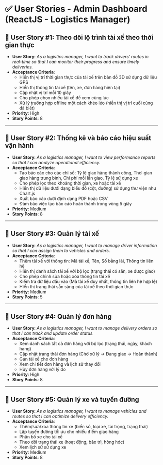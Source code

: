 # ✅ User Stories - Admin Dashboard (ReactJS - Logistics Manager)

## 🧩 User Story #1: Theo dõi lộ trình tài xế theo thời gian thực

- **User Story**: _As a logistics manager, I want to track drivers' routes in real-time so that I can monitor their progress and ensure timely deliveries._
- **Acceptance Criteria**:
  - Hiển thị vị trí thời gian thực của tài xế trên bản đồ 3D sử dụng dữ liệu GPS
  - Hiển thị thông tin tài xế (tên, xe, đơn hàng hiện tại)
  - Cập nhật vị trí mỗi 10 giây
  - Cho phép chọn nhiều tài xế để xem cùng lúc
  - Xử lý trường hợp offline một cách khéo léo (hiển thị vị trí cuối cùng đã biết)
- **Priority**: High  
- **Story Points**: 8

---

## 🧩 User Story #2: Thống kê và báo cáo hiệu suất vận hành

- **User Story**: _As a logistics manager, I want to view performance reports so that I can analyze operational efficiency._
- **Acceptance Criteria**:
  - Tạo báo cáo cho các chỉ số: Tỷ lệ giao hàng thành công, Thời gian giao hàng trung bình, Chi phí mỗi lần giao, Tỷ lệ sử dụng xe
  - Cho phép lọc theo khoảng thời gian, xe hoặc tài xế
  - Hiển thị dữ liệu dưới dạng biểu đồ (cột, đường) sử dụng thư viện như Chart.js
  - Xuất báo cáo dưới định dạng PDF hoặc CSV
  - Đảm bảo việc tạo báo cáo hoàn thành trong vòng 5 giây
- **Priority**: Medium  
- **Story Points**: 8

---

## 🧩 User Story #3: Quản lý tài xế

- **User Story**: _As a logistics manager, I want to manage driver information so that I can assign them to vehicles and orders._
- **Acceptance Criteria**:
  - Thêm tài xế với thông tin: Mã tài xế, Tên, Số bằng lái, Thông tin liên hệ
  - Hiển thị danh sách tài xế với bộ lọc (trạng thái có sẵn, xe được giao)
  - Cho phép chỉnh sửa hoặc xóa thông tin tài xế
  - Kiểm tra dữ liệu đầu vào (Mã tài xế duy nhất, thông tin liên hệ hợp lệ)
  - Hiển thị trạng thái sẵn sàng của tài xế theo thời gian thực
- **Priority**: Medium  
- **Story Points**: 5

---

## 🧩 User Story #4: Quản lý đơn hàng

- **User Story**: _As a logistics manager, I want to manage delivery orders so that I can track and update order status._
- **Acceptance Criteria**:
  - Xem danh sách tất cả đơn hàng với bộ lọc (trạng thái, ngày, khách hàng)
  - Cập nhật trạng thái đơn hàng (Chờ xử lý → Đang giao → Hoàn thành)
  - Gán tài xế cho đơn hàng
  - Xem chi tiết đơn hàng và lịch sử thay đổi
  - Hủy đơn hàng với lý do
- **Priority**: High  
- **Story Points**: 8

---

## 🧩 User Story #5: Quản lý xe và tuyến đường

- **User Story**: _As a logistics manager, I want to manage vehicles and routes so that I can optimize delivery efficiency._
- **Acceptance Criteria**:
  - Thêm/sửa/xóa thông tin xe (biển số, loại xe, tải trọng, trạng thái)
  - Lập tuyến đường tối ưu cho nhiều điểm giao hàng
  - Phân bổ xe cho tài xế
  - Theo dõi trạng thái xe (hoạt động, bảo trì, hỏng hóc)
  - Xem lịch sử sử dụng xe
- **Priority**: Medium  
- **Story Points**: 8
